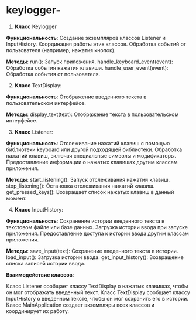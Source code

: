 # keylogger-


1. **Класс** Keylogger

**Функциональность**:
Создание экземпляров классов Listener и InputHistory.
Координация работы этих классов.
Обработка событий от пользователя (например, нажатия кнопок).

**Методы**:
run(): Запуск приложения.
handle_keyboard_event(event): Обработка события нажатия клавиши.
handle_user_event(event): Обработка события от пользователя.

2. **Класс** TextDisplay:

**Функциональность**:
Отображение введенного текста в пользовательском интерфейсе.

**Методы**:
display_text(text): Отображение текста в пользовательском интерфейсе.
   
3. **Класс** Listener:

**Функциональность**:
Отслеживание нажатий клавиш с помощью библиотеки keyboard или другой подходящей библиотеки.
Обработка нажатий клавиш, включая специальные символы и модификаторы.
Предоставление информации о нажатых клавишах другим классам приложения.

**Методы**:
start_listening(): Запуск отслеживания нажатий клавиш.
stop_listening(): Остановка отслеживания нажатий клавиш.
get_pressed_keys(): Возвращает список нажатых клавиш в данный момент.

4. **Класс** InputHistory:

**Функциональность**:
Сохранение истории введенного текста в текстовом файле или базе данных.
Загрузка истории ввода при запуске приложения.
Предоставление доступа к истории ввода другим классам приложения.

**Методы**:
save_input(text): Сохранение введенного текста в истории.
load_input(): Загрузка истории ввода.
get_input_history(): Возвращение списка записей истории ввода.

**Взаимодействие классов**:

Класс Listener сообщает классу TextDisplay о нажатых клавишах, чтобы он мог отображать введенный текст.
Класс TextDisplay сообщает классу InputHistory о введенном тексте, чтобы он мог сохранить его в истории.
Класс MainApplication создает экземпляры всех классов и координирует их работу.
